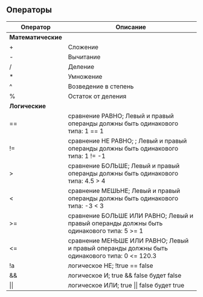 
## Операторы
| Оператор | Описание |
| -------- | -------- |
| **Математические** | |
| + | Сложение |
| - | Вычитание |
| / | Деление |
| * | Умножение |
| ^ | Возведение в степень |
| % | Остаток от деления |
| **Логические** | |
| == | сравнение РАВНО; Левый и правый операнды должны быть одинакового типа: 1 == 1|
| != | сравнение НЕ РАВНО; ; Левый и правый операнды должны быть одинакового типа: 1 != -1|
| > | сравнение БОЛЬШЕ; Левый и правый операнды должны быть одинакового типа: 4.5 > 4|
| < | сравнение МЕШЬНЕ; Левый и правый операнды должны быть одинакового типа: -3 < 3|
| >= | сравнение БОЛЬШЕ ИЛИ РАВНО; Левый и правый операнды должны быть одинакового типа: 5 >= 1|
| <= | сравнение МЕНЬШЕ ИЛИ РАВНО; Левый и правый операнды должны быть одинакового типа: 0 <= 120.3|
| !a | логическое НЕ; !true == false|
| && | логическое И; true && false будет false |
| \|\| | логическое ИЛИ; true \|\| false будет true|


